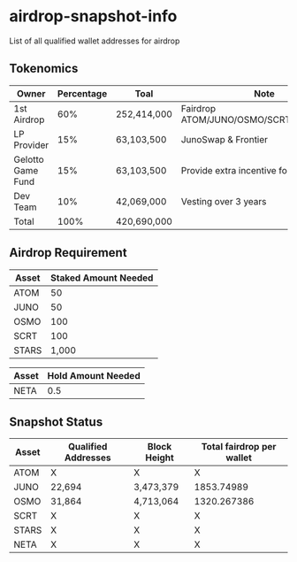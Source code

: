# airdrop-snapshot-info
List of all qualified wallet addresses for airdrop 


## Tokenomics
| Owner             | Percentage  | Toal        | Note                                     |
|-------------------|-------------|-------------|------------------------------------------|
| 1st Airdrop       |         60% | 252,414,000 | Fairdrop ATOM/JUNO/OSMO/SCRT/STARS/NETA  |
| LP Provider       |         15% |  63,103,500 | JunoSwap & Frontier                      |
| Gelotto Game Fund |         15% |  63,103,500 | Provide extra incentive for games        |
| Dev Team          |         10% |  42,069,000 | Vesting over 3 years                     |
| Total             |        100% | 420,690,000 |                                          |


## Airdrop Requirement 
| Asset | Staked Amount Needed |
|-------|----------------------|
| ATOM  |                   50 |
| JUNO  |                   50 |
| OSMO  |                  100 |
| SCRT  |                  100 |
| STARS |                1,000 |

| Asset | Hold Amount Needed |
|-------|--------------------|
| NETA  |                0.5 |


## Snapshot Status
| Asset | Qualified Addresses | Block Height | Total fairdrop per wallet |
|-------|---------------------|--------------|---------------------------|
| ATOM  | X                   | X            | X                         |
| JUNO  |              22,694 |    3,473,379 |                1853.74989 |
| OSMO  |              31,864 |    4,713,064 |               1320.267386 |
| SCRT  | X                   | X            | X                         |
| STARS | X                   | X            | X                         |
| NETA  | X                   | X            | X                         |